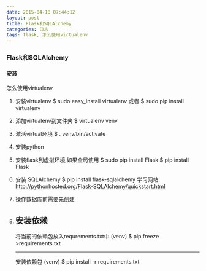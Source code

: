 ```yaml
---
date: 2015-04-18 07:44:12
layout: post
title: Flask和SQLAlchemy
categories: 日志
tags: flask, 怎么使用virtualenv
---
```


### Flask和SQLAlchemy

#### 安装

怎么使用virtualenv

1. 安装virtualenv
$ sudo easy_install virtualenv
或者 $ sudo pip install virtualenv

2. 添加virtualenv到文件夹
$ virtualenv venv

3. 激活virtual环境
$ . venv/bin/activate

4. 安装python

5. 安装flask到虚拟环境,如果全局使用 $ sudo pip install Flask
$  pip install Flask

6. 安装 SQLAlchemy
$ pip install flask-sqlalchemy
学习网站: http://pythonhosted.org/Flask-SQLAlchemy/quickstart.html

7. 操作数据库前需要先创建

8. 安装依赖
	------------------------------------------
	将当前的依赖包放入requrements.txt中
	(venv) $ pip freeze >requirements.txt

	------------------------------------------
	安装依赖包
	(venv) $ pip install -r requirements.txt
